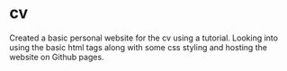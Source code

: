 # cv

Created a basic personal website for the cv using a tutorial. Looking into using the basic html tags along with some css styling and hosting the website on Github pages.
